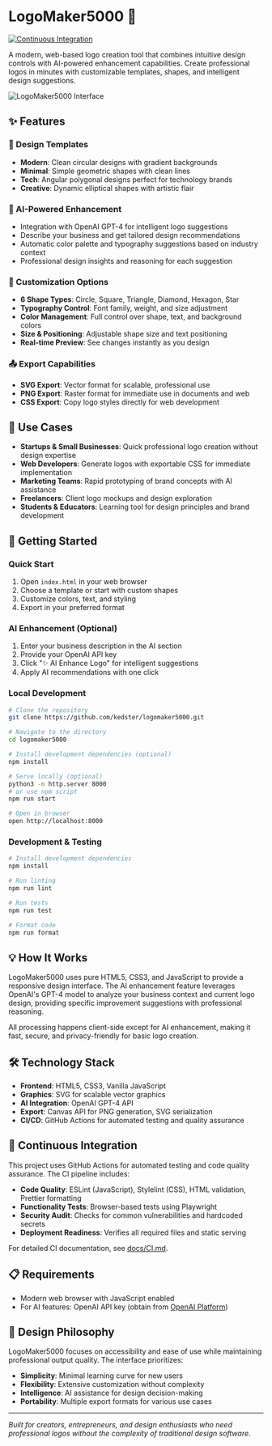 # LogoMaker5000 🎨

[![Continuous Integration](https://github.com/kedster/logomaker5000/actions/workflows/ci.yml/badge.svg)](https://github.com/kedster/logomaker5000/actions/workflows/ci.yml)

A modern, web-based logo creation tool that combines intuitive design controls with AI-powered enhancement capabilities. Create professional logos in minutes with customizable templates, shapes, and intelligent design suggestions.

![LogoMaker5000 Interface](https://github.com/user-attachments/assets/34913ac3-beb1-48f6-8ea4-7250bef10644)

## ✨ Features

### 🎯 Design Templates
- **Modern**: Clean circular designs with gradient backgrounds
- **Minimal**: Simple geometric shapes with clean lines  
- **Tech**: Angular polygonal designs perfect for technology brands
- **Creative**: Dynamic elliptical shapes with artistic flair

### 🤖 AI-Powered Enhancement
- Integration with OpenAI GPT-4 for intelligent logo suggestions
- Describe your business and get tailored design recommendations
- Automatic color palette and typography suggestions based on industry context
- Professional design insights and reasoning for each suggestion

### 🎨 Customization Options
- **6 Shape Types**: Circle, Square, Triangle, Diamond, Hexagon, Star
- **Typography Control**: Font family, weight, and size adjustment
- **Color Management**: Full control over shape, text, and background colors
- **Size & Positioning**: Adjustable shape size and text positioning
- **Real-time Preview**: See changes instantly as you design

### 📤 Export Capabilities
- **SVG Export**: Vector format for scalable, professional use
- **PNG Export**: Raster format for immediate use in documents and web
- **CSS Export**: Copy logo styles directly for web development

## 🎯 Use Cases

- **Startups & Small Businesses**: Quick professional logo creation without design expertise
- **Web Developers**: Generate logos with exportable CSS for immediate implementation
- **Marketing Teams**: Rapid prototyping of brand concepts with AI assistance
- **Freelancers**: Client logo mockups and design exploration
- **Students & Educators**: Learning tool for design principles and brand development

## 🚀 Getting Started

### Quick Start
1. Open `index.html` in your web browser
2. Choose a template or start with custom shapes
3. Customize colors, text, and styling
4. Export in your preferred format

### AI Enhancement (Optional)
1. Enter your business description in the AI section
2. Provide your OpenAI API key
3. Click "✨ AI Enhance Logo" for intelligent suggestions
4. Apply AI recommendations with one click

### Local Development
```bash
# Clone the repository
git clone https://github.com/kedster/logomaker5000.git

# Navigate to the directory  
cd logomaker5000

# Install development dependencies (optional)
npm install

# Serve locally (optional)
python3 -m http.server 8000
# or use npm script
npm run start

# Open in browser
open http://localhost:8000
```

### Development & Testing
```bash
# Install development dependencies
npm install

# Run linting
npm run lint

# Run tests
npm run test

# Format code
npm run format
```

## 💡 How It Works

LogoMaker5000 uses pure HTML5, CSS3, and JavaScript to provide a responsive design interface. The AI enhancement feature leverages OpenAI's GPT-4 model to analyze your business context and current logo design, providing specific improvement suggestions with professional reasoning.

All processing happens client-side except for AI enhancement, making it fast, secure, and privacy-friendly for basic logo creation.

## 🛠️ Technology Stack

- **Frontend**: HTML5, CSS3, Vanilla JavaScript
- **Graphics**: SVG for scalable vector graphics
- **AI Integration**: OpenAI GPT-4 API
- **Export**: Canvas API for PNG generation, SVG serialization
- **CI/CD**: GitHub Actions for automated testing and quality assurance

## 🔄 Continuous Integration

This project uses GitHub Actions for automated testing and code quality assurance. The CI pipeline includes:

- **Code Quality**: ESLint (JavaScript), Stylelint (CSS), HTML validation, Prettier formatting
- **Functionality Tests**: Browser-based tests using Playwright
- **Security Audit**: Checks for common vulnerabilities and hardcoded secrets  
- **Deployment Readiness**: Verifies all required files and static serving

For detailed CI documentation, see [docs/CI.md](docs/CI.md).

## 📋 Requirements

- Modern web browser with JavaScript enabled
- For AI features: OpenAI API key (obtain from [OpenAI Platform](https://platform.openai.com/))

## 🎨 Design Philosophy

LogoMaker5000 focuses on accessibility and ease of use while maintaining professional output quality. The interface prioritizes:
- **Simplicity**: Minimal learning curve for new users
- **Flexibility**: Extensive customization without complexity
- **Intelligence**: AI assistance for design decision-making
- **Portability**: Multiple export formats for various use cases

---

*Built for creators, entrepreneurs, and design enthusiasts who need professional logos without the complexity of traditional design software.*